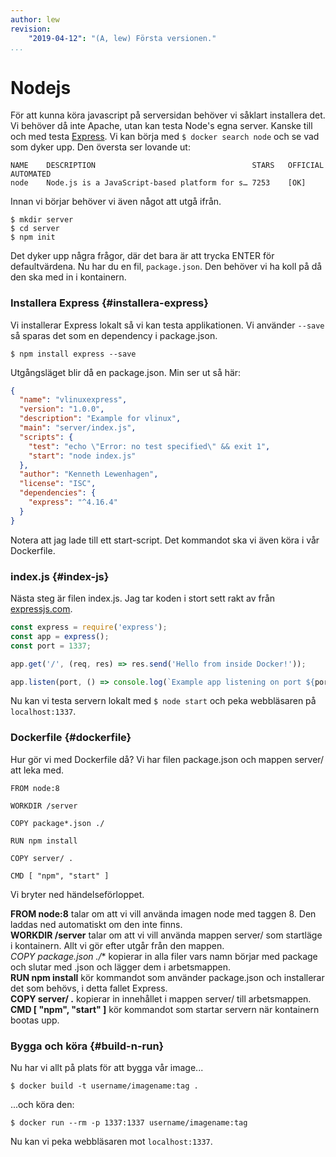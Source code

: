 ```yaml
---
author: lew
revision:
    "2019-04-12": "(A, lew) Första versionen."
...
```

Nodejs
=======================

För att kunna köra javascript på serversidan behöver vi såklart installera det. Vi behöver då inte Apache, utan kan testa Node's egna server. Kanske till och med testa [Express](https://expressjs.com/). Vi kan börja med `$ docker search node` och se vad som dyker upp. Den översta ser lovande ut:

```
NAME    DESCRIPTION                                   STARS   OFFICIAL  AUTOMATED
node    Node.js is a JavaScript-based platform for s… 7253    [OK]                
```

Innan vi börjar behöver vi även något att utgå ifrån.

```
$ mkdir server
$ cd server
$ npm init
```

Det dyker upp några frågor, där det bara är att trycka ENTER för defaultvärdena. Nu har du en fil, `package.json`. Den behöver vi ha koll på då den ska med in i kontainern.



### Installera Express {#installera-express}

Vi installerar Express lokalt så vi kan testa applikationen. Vi använder `--save` så sparas det som en dependency i package.json.

```
$ npm install express --save
```

Utgångsläget blir då en package.json. Min ser ut så här:

```json
{
  "name": "vlinuxexpress",
  "version": "1.0.0",
  "description": "Example for vlinux",
  "main": "server/index.js",
  "scripts": {
    "test": "echo \"Error: no test specified\" && exit 1",
    "start": "node index.js"
  },
  "author": "Kenneth Lewenhagen",
  "license": "ISC",
  "dependencies": {
    "express": "^4.16.4"
  }
}
```

Notera att jag lade till ett start-script. Det kommandot ska vi även köra i vår Dockerfile.



### index.js {#index-js}

Nästa steg är filen index.js. Jag tar koden i stort sett rakt av från [expressjs.com](https://expressjs.com/en/starter/hello-world.html).

```javascript
const express = require('express');
const app = express();
const port = 1337;

app.get('/', (req, res) => res.send('Hello from inside Docker!'));

app.listen(port, () => console.log(`Example app listening on port ${port}!`));
```

Nu kan vi testa servern lokalt med `$ node start` och peka webbläsaren på `localhost:1337`.



### Dockerfile {#dockerfile}

Hur gör vi med Dockerfile då? Vi har filen package.json och mappen server/ att leka med.

```
FROM node:8

WORKDIR /server

COPY package*.json ./

RUN npm install

COPY server/ .

CMD [ "npm", "start" ]
```

Vi bryter ned händelseförloppet.

**FROM node:8** talar om att vi vill använda imagen node med taggen 8. Den laddas ned automatiskt om den inte finns.  
**WORKDIR /server** talar om att vi vill använda mappen server/ som startläge i kontainern. Allt vi gör efter utgår från den mappen.  
**COPY package*.json ./** kopierar in alla filer vars namn börjar med package och slutar med .json och lägger dem i arbetsmappen.  
**RUN npm install** kör kommandot som använder package.json och installerar det som behövs, i detta fallet Express.  
**COPY server/ .** kopierar in innehållet i mappen server/ till arbetsmappen.  
**CMD [ "npm", "start" ]** kör kommandot som startar servern när kontainern bootas upp.



### Bygga och köra {#build-n-run}

Nu har vi allt på plats för att bygga vår image...

`$ docker build -t username/imagename:tag .`

...och köra den:

`$ docker run --rm -p 1337:1337 username/imagename:tag`

Nu kan vi peka webbläsaren mot `localhost:1337`.
